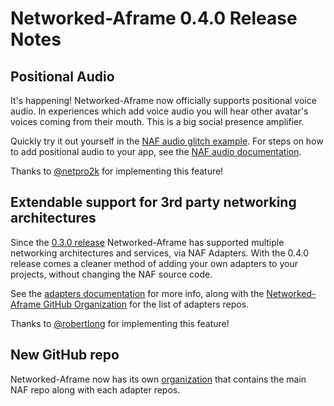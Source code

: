 # Networked-Aframe 0.4.0 Release Notes

## Positional Audio

It's happening! Networked-Aframe now officially supports positional voice audio. In experiences which add voice audio you will hear other avatar's voices coming from their mouth. This is a big social presence amplifier.

Quickly try it out yourself in the [NAF audio glitch example](https://networked-aframe-audio.glitch.me/). For steps on how to add positional audio to your app, see the [NAF audio documentation](https://github.com/networked-aframe/networked-aframe#audio).

Thanks to [@netpro2k](https://github.com/netpro2k) for implementing this feature!

## Extendable support for 3rd party networking architectures

Since the [0.3.0 release](https://github.com/networked-aframe/networked-aframe/pull/39) Networked-Aframe has supported multiple networking architectures and services, via NAF Adapters. With the 0.4.0 release comes a cleaner method of adding your own adapters to your projects, without changing the NAF source code.

See the [adapters documentation](https://github.com/networked-aframe/networked-aframe/blob/master/README.md#adapters) for more info, along with the [Networked-Aframe GitHub Organization](https://github.com/networked-aframe) for the list of adapters repos.

Thanks to [@robertlong](https://github.com/robertlong) for implementing this feature!

## New GitHub repo

Networked-Aframe now has its own [organization](https://github.com/networked-aframe) that contains the main NAF repo along with each adapter repos.